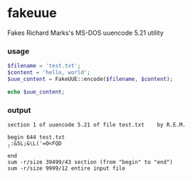 # fakeuue
Fakes Richard Marks's MS-DOS uuencode 5.21 utility

### usage
```php
$filename = 'test.txt';
$content = 'hello, world';
$uue_content = FakeUUE::encode($filename, $content);

echo $uue_content;
```
### output
```
section 1 of uuencode 5.21 of file test.txt    by R.E.M.

begin 644 test.txt
,:&5L;&\L('=O<FQD
`
end
sum -r/size 39499/43 section (from "begin" to "end")
sum -r/size 9999/12 entire input file
```
